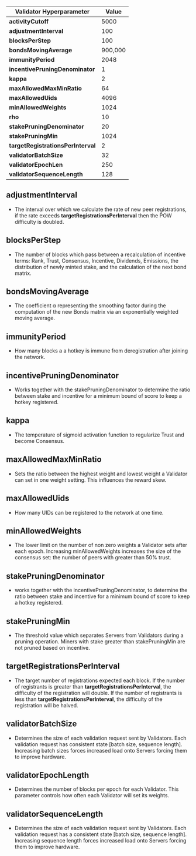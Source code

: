 | **Validator Hyperparameter**       | **Value** |
|------------------------------------|-----------|
| **activityCutoff**                 | 5000      |
| **adjustmentInterval**             | 100       |
| **blocksPerStep**                  | 100       |
| **bondsMovingAverage**             | 900,000   |
| **immunityPeriod**                 | 2048      |
| **incentivePruningDenominator**    | 1         |
| **kappa**                          | 2         |
| **maxAllowedMaxMinRatio**          | 64        |
| **maxAllowedUids**                 | 4096      |
| **minAllowedWeights**              | 1024      |
| **rho**                            | 10        |
| **stakePruningDenominator**        | 20        |
| **stakePruningMin**                | 1024      |
| **targetRegistrationsPerInterval** | 2         |
| **validatorBatchSize**             | 32        |
| **validatorEpochLen**              | 250       |
| **validatorSequenceLength**        | 128       |


## adjustmentInterval

- The interval over which we calculate the rate of new peer registrations, if the rate exceeds **targetRegistrationsPerInterval** then the POW difficulty is doubled.

## blocksPerStep

- The number of blocks which pass between a recalculation of incentive terms: Rank, Trust, Consensus, Incentive, Dividends, Emissions, the distribution of newly minted stake, and the calculation of the next bond matrix.

## bondsMovingAverage

- The coefficient α representing the smoothing factor during the computation of the new Bonds matrix via an exponentially weighted moving average.

## immunityPeriod

- How many blocks a a hotkey is immune from deregistration after joining the network.

## incentivePruningDenominator

- Works together with the stakePruningDenominator to determine the ratio between stake and incentive for a minimum bound of score to keep a hotkey registered. 

## kappa

- The temperature of sigmoid activation function to regularize Trust and become Consensus. 

## maxAllowedMaxMinRatio

- Sets the ratio between the highest weight and lowest weight a Validator can set in one weight setting. This influences the reward skew.

## maxAllowedUids

- How many UIDs can be registered to the network at one time.

## minAllowedWeights

- The lower limit on the number of non zero weights a Validator sets after each epoch. Increasing minAllowedWeights increases the size of the consensus set: the number of peers with greater than 50% trust.

## stakePruningDenominator

- works together with the incentivePruningDenominator, to determine the ratio between stake and incentive for a minimum bound of score to keep a hotkey registered. 

## stakePruningMin

- The threshold value which separates Servers from Validators during a pruning operation. Miners with stake greater than stakePruningMin are not pruned based on incentive.

## targetRegistrationsPerInterval

- The target number of registrations expected each block. If the number of registrants is greater than **targetRegistrationsPerInterval**, the difficulty of the registration will double. If the number of registrants is less than **targetRegistrationsPerInterval**, the difficulty of the registration will be halved.

## validatorBatchSize

- Determines the size of each validation request sent by Validators. Each validation request has consistent state [batch size, sequence length]. Increasing batch sizes forces increased load onto Servers forcing them to improve hardware.

## validatorEpochLength

- Determines the number of blocks per epoch for each Validator. This parameter controls how often each Validator will set its weights.

## validatorSequenceLength

- Determines the size of each validation request sent by Validators. Each validation request has a consistent state [batch size, sequence length]. Increasing sequence length forces increased load onto Servers forcing them to improve hardware.